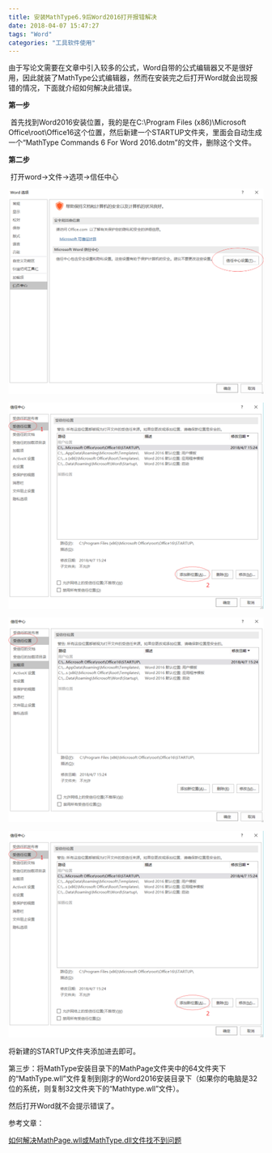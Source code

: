 ```yaml
---
title: 安装MathType6.9后Word2016打开报错解决
date: 2018-04-07 15:47:27
tags: "Word"
categories: "工具软件使用"
---
```


​	由于写论文需要在文章中引入较多的公式，Word自带的公式编辑器又不是很好用，因此就装了MathType公式编辑器，然而在安装完之后打开Word就会出现报错的情况，下面就介绍如何解决此错误。

**第一步**

​	首先找到Word2016安装位置，我的是在C:\Program Files (x86)\Microsoft Office\root\Office16这个位置，然后新建一个STARTUP文件夹，里面会自动生成一个“MathType Commands 6 For Word 2016.dotm”的文件，删除这个文件。

**第二步**

​	打开word->文件->选项->信任中心

![1523087007662](./MathType-Word-error-md/1523087007662.png)

![1523087041844](./MathType-Word-error-md/1523087133650.png)

![1523087041844](./MathType-Word-error-md/1523087041844.png)

![523087133650](./MathType-Word-error-md/1523087133650.png)

将新建的STARTUP文件夹添加进去即可。

第三步：将MathType安装目录下的MathPage文件夹中的64文件夹下的“MathType.wll”文件复制到刚才的Word2016安装目录下（如果你的电脑是32位的系统，则复制32文件夹下的“Mathtype.wll”文件）。

然后打开Word就不会提示错误了。



参考文章：

[如何解决MathPage.wll或MathType.dll文件找不到问题](http://www.mathtype.cn/wenti/jiejue-mathtype-dll-wenti.html)